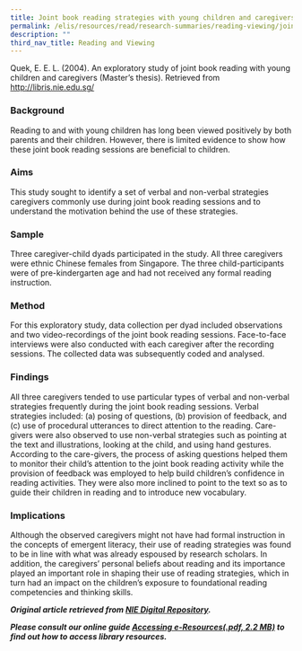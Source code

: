 ```yaml
---
title: Joint book reading strategies with young children and caregivers
permalink: /elis/resources/read/research-summaries/reading-viewing/joint-reading-strategies-children-caregivers/
description: ""
third_nav_title: Reading and Viewing
---
```

Quek, E. E. L. (2004). An exploratory study of joint book reading with young children and caregivers (Master’s thesis). Retrieved from http://libris.nie.edu.sg/

### Background

Reading to and with young children has long been viewed positively by both parents and their children. However, there is limited evidence to show how these joint book reading sessions are beneficial to children.

### Aims

This study sought to identify a set of verbal and non-verbal strategies caregivers commonly use during joint book reading sessions and to understand the motivation behind the use of these strategies.

### Sample

Three caregiver-child dyads participated in the study. All three caregivers were ethnic Chinese females from Singapore. The three child-participants were of pre-kindergarten age and had not received any formal reading instruction.

### Method

For this exploratory study, data collection per dyad included observations and two video-recordings of the joint book reading sessions. Face-to-face interviews were also conducted with each caregiver after the recording sessions. The collected data was subsequently coded and analysed.

### Findings

All three caregivers tended to use particular types of verbal and non-verbal strategies frequently during the joint book reading sessions. Verbal strategies included: (a) posing of questions, (b) provision of feedback, and (c) use of procedural utterances to direct attention to the reading. Care-givers were also observed to use non-verbal strategies such as pointing at the text and illustrations, looking at the child, and using hand gestures. According to the care-givers, the process of asking questions helped them to monitor their child’s attention to the joint book reading activity while the provision of feedback was employed to help build children’s confidence in reading activities. They were also more inclined to point to the text so as to guide their children in reading and to introduce new vocabulary.

### Implications

Although the observed caregivers might not have had formal instruction in the concepts of emergent literacy, their use of reading strategies was found to be in line with what was already espoused by research scholars. In addition, the caregivers’ personal beliefs about reading and its importance played an important role in shaping their use of reading strategies, which in turn had an impact on the children’s exposure to foundational reading competencies and thinking skills.


**_Original article retrieved from [NIE Digital Repository](https://repository.nie.edu.sg/)._**   

**_Please consult our online guide [Accessing e-Resources(.pdf, 2.2 MB)](https://academyofsingaporeteachers-moe-edu-sg-admin.cwp.sg/elis/resources/read/research-summaries/reading-and-viewing/18e45074-6b1b-4ac7-811f-1a8da16c4f81 "Accessing e-Resources") to find out how to access library resources._**